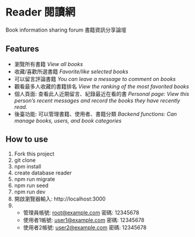 # Reader 閱讀網
Book information sharing forum 書籍資訊分享論壇

## Features
- 瀏覽所有書籍 *View all books*
- 收藏/喜歡所選書籍  *Favorite/like selected books*
- 可以留言評論書籍  *You can leave a message to comment on books*
- 觀看最多人收藏的書籍排名  *View the ranking of the most favorited books*
- 個人頁面: 查看此人近期留言、紀錄最近在看的書 *Personal page: View this person’s recent messages and record the books they have recently read.*
- 後臺功能: 可以管理書籍、使用者、書籍分類  *Backend functions: Can manage books, users, and book categories*

## How to use
1. Fork this project
2. git clone
3. npm install
4. create database reader
5. npm run migrate
6. npm run seed
7. npm run dev
8. 開啟瀏覽器輸入: http://localhost:3000
9. - 管理員帳號: root@example.com 密碼: 12345678
   - 使用者1帳號: user1@example.com 密碼: 12345678
   - 使用者2帳號: user2@example.com 密碼: 12345678
